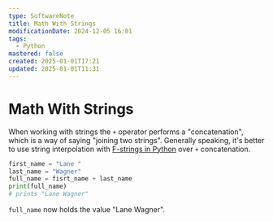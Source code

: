 ```yaml
---
type: SoftwareNote
title: Math With Strings
modificationDate: 2024-12-05 16:01
tags:
  - Python
mastered: false
created: 2025-01-01T17:21
updated: 2025-01-01T11:31
---
```


# Math With Strings

When working with strings the `+` operator performs a "concatenation", which is a way of saying "joining two strings". Generally speaking, it's better to use string interpolation with [F-strings in Python](RonaldsSoftwareNotes/F-strings%20in%20Python.md) over `+` concatenation.

```python
first_name = "Lane "
last_name = "Wagner"
full_name = fisrt_name + last_name
print(full_name)
# prints "Lane Wagner"
```

`full_name` now holds the value "Lane Wagner".

